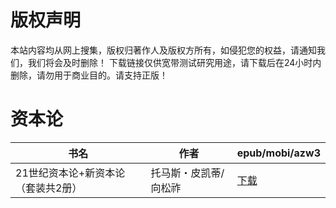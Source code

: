 # 版权声明

本站内容均从网上搜集，版权归著作人及版权方所有，如侵犯您的权益，请通知我们，我们将会及时删除！ 下载链接仅供宽带测试研究用途，请下载后在24小时内删除，请勿用于商业目的。请支持正版！

# 资本论

| 书名 | 作者 | epub/mobi/azw3 |
| --- | --- | --- |
| 21世纪资本论+新资本论（套装共2册） | 托马斯・皮凯蒂/向松祚 | [下载](https://url89.ctfile.com/f/31084289-1357008418-dbe827?p=8866) |
